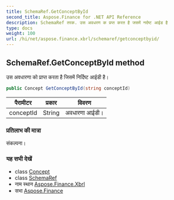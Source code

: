 ```yaml
---
title: SchemaRef.GetConceptById
second_title: Aspose.Finance for .NET API Reference
description: SchemaRef तरक. उस अवधरण क प्रप्त करत है जसमें नर्दष्ट आईड है
type: docs
weight: 100
url: /hi/net/aspose.finance.xbrl/schemaref/getconceptbyid/
---
```

## SchemaRef.GetConceptById method

उस अवधारणा को प्राप्त करता है जिसमें निर्दिष्ट आईडी है।

```csharp
public Concept GetConceptById(string conceptId)
```

| पैरामीटर | प्रकार | विवरण |
| --- | --- | --- |
| conceptId | String | अवधारणा आईडी। |

### प्रतिलाभ की मात्रा

संकल्पना।

### यह सभी देखें

* class [Concept](../../concept/)
* class [SchemaRef](../)
* नाम स्थान [Aspose.Finance.Xbrl](../../schemaref/)
* सभा [Aspose.Finance](../../../)


